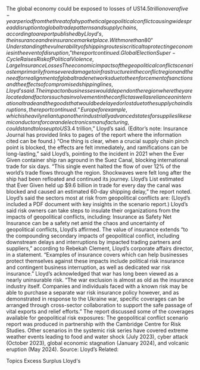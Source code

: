 The global economy could be exposed to losses of US$14.5 trillion over a five-year period from the threat of a hypothetical geopolitical conflict causing widespread disruption to global trade patterns and supply chains, according to a report published by Lloyd’s, the insurance and reinsurance marketplace.
With more than 80% of the world’s imports and exports – around 11 billion tons of goods – at sea at any given time, the closure of major trade routes due to a geopolitical conflict is one of the greatest threats to the resources needed for a resilient economy, said Lloyd’s in its Geopolitical Conflict scenario – the fifth installment in its systemic risk series.
“Understanding the vulnerability of shipping routes is critical to protecting economies in the event of disruption,” the report continued.
Global Election Super-Cycle Raises Risk of Political Violence, Large Insurance Losses
The economic impacts of the geopolitical conflict scenario stem primarily from severe damage to infrastructure in the conflict region and the need for realignment of global trade networks due to the enforcement of sanctions and the effects of compromised shipping lines, Lloyd’s said.
The impact on businesses would depend on the region where they are located and factors such as involvement in the conflict as well as reliance on international trade and the goods that would be delayed or lost due to the supply chain disruptions, the report continued. “Europe for example, which is heavily reliant upon other industrially advanced states for supplies like semiconductors for car and electronics manufacturing, could stand to lose up to US$3.4 trillion,” Lloyd’s said. (Editor’s note: Insurance Journal has provided links to pages of the report where the information cited can be found.)
“One thing is clear, when a crucial supply chain pinch point is blocked, the effects are felt immediately, and ramifications can be long-lasting,” said Lloyd’s, pointing to the incident in 2021 when the Ever Given container ship ran aground in the Suez Canal, blocking international trade for six days.
“This single event halted the flow of over 12% of the world’s trade flows through the region. Shockwaves were felt long after the ship had been refloated and continued its journey. Lloyd’s List estimated that Ever Given held up $9.6 billion in trade for every day the canal was blocked and caused an estimated 60-day shipping delay,” the report noted.
Lloyd’s said the sectors most at risk from geopolitical conflicts are:
(Lloyd’s included a PDF document with key insights in the scenario report.)
Lloyd’s said risk owners can take steps to insulate their organizations from the impacts of geopolitical conflicts, including:
Insurance as Safety Net
Insurance can be a safety net amid the chaos and uncertainty of geopolitical conflicts, Lloyd’s affirmed.
The value of insurance extends “to the compounding secondary impacts of geopolitical conflict, including downstream delays and interruptions by impacted trading partners and suppliers,” according to Rebekah Clement, Lloyd’s corporate affairs director, in a statement. “Examples of insurance covers which can help businesses protect themselves against these impacts include political risk insurance and contingent business interruption, as well as dedicated war risk insurance.”
Lloyd’s acknowledged that war has long been viewed as a nearly uninsurable risk. “The war exclusion is almost as old as the insurance industry itself. Companies and individuals faced with a known risk may be able to purchase a separate war risk insurance policy however, and as demonstrated in response to the Ukraine war, specific coverages can be arranged through cross-sector collaboration to support the safe passage of vital exports and relief efforts.”
The report discussed some of the coverages available for geopolitical risk exposures:
The geopolitical conflict scenario report was produced in partnership with the Cambridge Centre for Risk Studies. Other scenarios in the systemic risk series have covered extreme weather events leading to food and water shock (July 2023), cyber attack (October 2023), global economic stagnation (January 2024), and volcanic eruption (May 2024).
Source: Lloyd’s
Related:

Topics
Excess Surplus
Lloyd's
